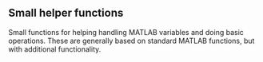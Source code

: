 Small helper functions
----------------------

Small functions for helping handling MATLAB variables and doing basic operations. These are generally based on standard MATLAB functions, but with additional functionality.
